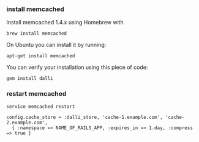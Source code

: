 
### install memcached



Install memcached 1.4.x using Homebrew with
```
brew install memcached
```

On Ubuntu you can install it by running:

```
apt-get install memcached
```

You can verify your installation using this piece of code:

```
gem install dalli
```

### restart memcached


```
service memcached restart
```


```
config.cache_store = :dalli_store, 'cache-1.example.com', 'cache-2.example.com',
  { :namespace => NAME_OF_RAILS_APP, :expires_in => 1.day, :compress => true }
```

